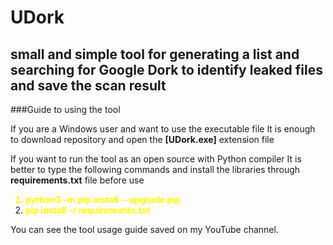 # UDork
small and simple tool for generating a list and searching for Google Dork to identify leaked files and save the scan result
-------------------------------
###Guide to using the tool

If you are a Windows user and want to use the executable file
It is enough to download repository and open the **[UDork.exe]** extension file



If you want to run the tool as an open source with Python compiler
It is better to type the following commands and install the libraries through **requirements.txt** file before use
<b><font color="yellow">
  1) python3 -m pip install --upgrade pip
  2) pip install -r requirements.txt
</b></font>

You can see the tool usage guide saved on my YouTube channel.
